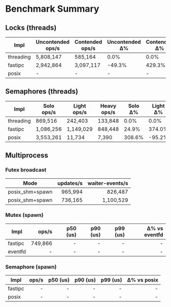 # Benchmark Summary

## Locks (threads)

| Impl | Uncontended ops/s | Contended ops/s | Uncontended Δ% | Contended Δ% |
|---|---|---|---|---|
| threading | 5,808,147 | 585,164 | 0.0% | 0.0% |
| fastipc | 2,942,864 | 3,097,117 | -49.3% | 429.3% |
| posix | - | - | - | - |

## Semaphores (threads)

| Impl | Solo ops/s | Light ops/s | Heavy ops/s | Solo Δ% | Light Δ% | Heavy Δ% |
|---|---|---|---|---|---|---|
| threading | 869,516 | 242,403 | 133,848 | 0.0% | 0.0% | 0.0% |
| fastipc | 1,086,256 | 1,149,029 | 848,448 | 24.9% | 374.0% | 533.9% |
| posix | 3,553,261 | 11,734 | 7,390 | 308.6% | -95.2% | -94.5% |

## Multiprocess

### Futex broadcast
| Mode | updates/s | waiter-events/s |
|---|---:|---:|
| posix_shm+spawn | 965,994 | 826,487 |
| posix_shm+spawn | 736,165 | 1,100,529 |

### Mutex (spawn)
| Impl | ops/s | p50 (us) | p90 (us) | p99 (us) | Δ% vs eventfd |
|---|---:|---:|---:|---:|---:|
| fastipc | 749,866 | - | - | - | - |
| eventfd | - | - | - | - | - |

### Semaphore (spawn)
| Impl | ops/s | p50 (us) | p90 (us) | p99 (us) | Δ% vs posix |
|---|---:|---:|---:|---:|---:|
| fastipc | - | - | - | - | - |
| posix | - | - | - | - | - |

